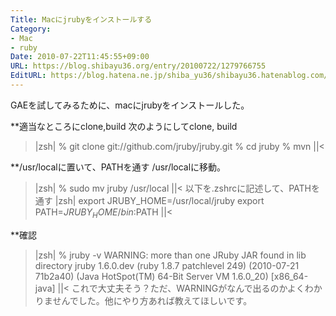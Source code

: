 ```yaml
---
Title: Macにjrubyをインストールする
Category:
- Mac
- ruby
Date: 2010-07-22T11:45:55+09:00
URL: https://blog.shibayu36.org/entry/20100722/1279766755
EditURL: https://blog.hatena.ne.jp/shiba_yu36/shibayu36.hatenablog.com/atom/entry/12704591929888039150
---
```


GAEを試してみるために、macにjrubyをインストールした。

**適当なところにclone,build
次のようにしてclone, build
>|zsh|
% git clone git://github.com/jruby/jruby.git
% cd jruby
% mvn
||<

**/usr/localに置いて、PATHを通す
/usr/localに移動。
>|zsh|
% sudo mv jruby /usr/local
||<
以下を.zshrcに記述して、PATHを通す
>|zsh|
export JRUBY_HOME=/usr/local/jruby
export PATH=$JRUBY_HOME/bin:$PATH
||<

**確認
>|zsh|
% jruby -v
WARNING: more than one JRuby JAR found in lib directory
jruby 1.6.0.dev (ruby 1.8.7 patchlevel 249) (2010-07-21 71b2a40) (Java HotSpot(TM) 64-Bit Server VM 1.6.0_20) [x86_64-java]
||<
これで大丈夫そう？ただ、WARNINGがなんで出るのかよくわかりませんでした。他にやり方あれば教えてほしいです。
